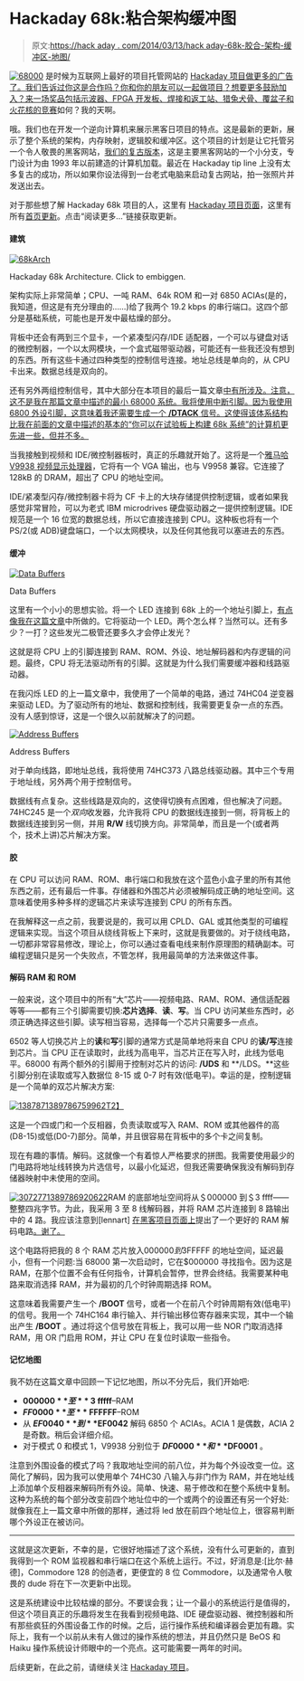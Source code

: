 # Hackaday 68k:粘合架构缓冲图

> 原文:[https://hack aday . com/2014/03/13/hack aday-68k-胶合-架构-缓冲区-地图/](https://hackaday.com/2014/03/13/hackaday-68k-gluing-architecture-buffer-maps/)

[![68000](../Images/2473d4815faead6cbf5bbca915d063e8.png)](http://hackaday.com/wp-content/uploads/2014/03/68000.png) 是时候为互联网上最好的项目托管网站的 [Hackaday 项目做更多的广告了。我们告诉过你这是合作吗？你和你的朋友可以一起做项目？想要更多鼓励加入？](http://hackaday.io/)[来一场奖品包括示波器、FPGA 开发板、焊接和返工站、猎兔犬骨、覆盆子和火花核的竞赛](http://hackaday.io/page/276)如何？我的天啊。

哦。我们也在开发一个逆向计算机来展示黑客日项目的特点。这是最新的更新，展示了整个系统的架构，内存映射，逻辑胶和缓冲区。这个项目的计划是让它托管另一个令人敬畏的黑客网站，[我们的复古版本](http://retro.hackaday.com/)，这是主要黑客网站的一个小分支，专门设计为由 1993 年以前建造的计算机加载。最近在 Hackaday tip line 上没有太多复古的成功，所以如果你设法得到一台老式电脑来启动复古网站，拍一张照片并发送出去。

对于那些想了解 Hackaday 68k 项目的人，这里有 [Hackaday 项目页面](http://projects.hackaday.com/project/5-MC68000-Backplane-Computer)，这里有所有[首页更新](http://hackaday.com/tag/hackaday-68k/)。点击“阅读更多…”链接获取更新。

#### 建筑

[![68kArch](../Images/b2a0318872e717e67325375dd2986139.png)](http://hackaday.com/wp-content/uploads/2014/03/68karch2.png)

Hackaday 68k Architecture. Click to embiggen.

架构实际上非常简单；CPU、一吨 RAM、64k ROM 和一对 6850 ACIAs(是的，我知道，但这是有充分理由的……)给了我两个 19.2 kbps 的串行端口。这四个部分是基础系统，可能也是开发中最枯燥的部分。

背板中还会有两到三个显卡，一个紧凑型闪存/IDE 适配器，一个可以与键盘对话的微控制器，一个以太网模块，一个盒式磁带驱动器，可能还有一些我还没有想到的东西。所有这些卡通过四种类型的控制信号连接。地址总线是单向的，从 CPU 卡出来。数据总线是双向的。

还有另外两组控制信号，其中大部分在本项目的最后一篇文章[中有所涉及。注意，这不是我在那篇文章中描述的最小 68000 系统。我将使用中断引脚。因为我使用 6800 外设引脚，这意味着我还需要生成一个 **/DTACK** 信号。这使得该体系结构比我在前面的文章中描述的基本的“你可以在试验板上构建 68k 系统”的计算机更先进一些，但并不多。](http://hackaday.com/2014/03/05/hackaday-68k-blinking-a-led/)

当我接触到视频和 IDE/微控制器板时，真正的乐趣就开始了。这将是一个[雅马哈 V9938 视频显示处理器](http://en.wikipedia.org/wiki/Yamaha_V9938)，它将有一个 VGA 输出，也与 V9958 兼容。它连接了 128kB 的 DRAM，超出了 CPU 的地址空间。

IDE/紧凑型闪存/微控制器卡将为 CF 卡上的大块存储提供控制逻辑，或者如果我感觉非常冒险，可以为老式 IBM microdrives 硬盘驱动器之一提供控制逻辑。IDE 规范是一个 16 位宽的数据总线，所以它直接连接到 CPU。这种板也将有一个 PS/2(或 ADB)键盘端口，一个以太网模块，以及任何其他我可以塞进去的东西。

#### 缓冲

[![Data Buffers](../Images/a0fd9b192e3d0812999c991c5b3f2e7d.png)](http://hackaday.com/wp-content/uploads/2014/03/data-buffers.png)

Data Buffers

这里有一个小小的思想实验。将一个 LED 连接到 68k 上的一个地址引脚上，[有点像我在这篇文章](http://hackaday.com/2014/03/05/hackaday-68k-blinking-a-led/)中所做的。它将驱动一个 LED。两个怎么样？当然可以。还有多少？一打？这些发光二极管还要多久才会停止发光？

这就是将 CPU 上的引脚连接到 RAM、ROM、外设、地址解码器和内存逻辑的问题。最终，CPU 将无法驱动所有的引脚。这就是为什么我们需要缓冲器和线路驱动器。

在我闪烁 LED 的上一篇文章中，我使用了一个简单的电路，通过 74HC04 逆变器来驱动 LED。为了驱动所有的地址、数据和控制线，我需要更复杂一点的东西。没有人感到惊讶，这是一个很久以前就解决了的问题。

[![Address Buffers](../Images/a6a3f7e66246912e5a67ff739c63b412.png)](http://hackaday.com/wp-content/uploads/2014/03/addbuffers.png)

Address Buffers

对于单向线路，即地址总线，我将使用 74HC373 八路总线驱动器。其中三个专用于地址线，另外两个用于控制信号。

数据线有点复杂。这些线路是双向的，这使得切换有点困难，但也解决了问题。74HC245 是一个*双向*收发器，允许我将 CPU 的数据线连接到一侧，将背板上的数据线连接到另一侧，并用 **R/W** 线切换方向。非常简单，而且是一个(或者两个，技术上讲)芯片解决方案。

#### 胶

在 CPU 可以访问 RAM、ROM、串行端口和我放在这个蓝色小盒子里的所有其他东西之前，还有最后一件事。存储器和外围芯片必须被解码成正确的地址空间。这意味着使用多种多样的逻辑芯片来读写连接到 CPU 的所有东西。

在我解释这一点之前，我要说是的，我可以用 CPLD、GAL 或其他类型的可编程逻辑来实现。当这个项目从绕线背板上下来时，这就是我要做的。对于绕线电路，一切都非常容易修改，理论上，你可以通过查看电线来制作原理图的精确副本。可编程逻辑只是另一个失败点，不管怎样，我用最简单的方法来做这件事。

#### 解码 RAM 和 ROM

一般来说，这个项目中的所有“大”芯片——视频电路、RAM、ROM、通信适配器等等——都有三个引脚需要切换:**芯片选择**、**读**、**写**。当 CPU 访问某些东西时，必须正确选择这些引脚。读写相当容易，选择每一个芯片只需要多一点点。

6502 等人切换芯片上的**读**和**写**引脚的通常方式是简单地将来自 CPU 的**读/写**连接到芯片。当 CPU 正在读取时，此线为高电平，当芯片正在写入时，此线为低电平。68000 有两个额外的引脚用于控制对芯片的访问: **/UDS** 和 **/LDS。**这些引脚分别在读取或写入数据位 8-15 或 0-7 时有效(低电平)。幸运的是，控制逻辑是一个简单的双芯片解决方案:

[![1387871389786759962](../Images/a08e97afe10e0b99d449fd8ef5411e8e.png)T2】](http://hackaday.com/wp-content/uploads/2014/03/1387871389786759962.png)

这是一个四或门和一个反相器，负责读取或写入 RAM、ROM 或其他器件的高(D8-15)或低(D0-7)部分。简单，并且很容易在背板中的多个卡之间复制。

现在有趣的事情。解码。这就像一个有着惊人严格要求的拼图。我需要使用最少的门电路将地址线转换为片选信号，以最小化延迟，但我还需要确保我没有解码到存储器映射中未使用的空间。

[![3072771389786920622](../Images/42ba624e624fa6810f0d0109824263b5.png)](http://hackaday.com/wp-content/uploads/2014/03/3072771389786920622.png)RAM 的底部地址空间将从＄000000 到＄3 ffff——整整四兆字节。为此，我采用 3 至 8 线解码器，并将 RAM 芯片连接到 8 路输出中的 4 路。我应该注意到[lennart] [在黑客项目页面上](http://projects.hackaday.com/project/5-MC68000-Backplane-Computer)提出了一个更好的 RAM 解码电路[。谢了。](http://lell.se/hacks/p/adr-decode68000.png)

这个电路将把我的 8 个 RAM 芯片放入$000000 到$3FFFFF 的地址空间，延迟最小，但有一个问题:当 68000 第一次启动时，它在$000000 寻找指令。因为这是 RAM，在那个位置不会有任何指令，计算机会暂停，世界会终结。我需要某种电路来取消选择 RAM，并为最初的几个时钟周期选择 ROM。

这意味着我需要产生一个 **/BOOT** 信号，或者一个在前八个时钟周期有效(低电平)的信号。我用一个 74HC164 串行输入、并行输出移位寄存器来实现，其中一个输出产生 **/BOOT** 。通过将这个信号放在背板上，我可以用一些 NOR 门取消选择 RAM，用 OR 门启用 ROM，并让 CPU 在复位时读取一些指令。

#### 记忆地图

我不妨在这篇文章中回顾一下记忆地图，所以不分先后，我们开始吧:

*   **$000000** 至**$ 3 fffff**–RAM
*   **$FF0000** 至**$ FFFFFF**–ROM
*   从 **$EF0040** 到 **$EF0042** 解码 6850 个 ACIAs。ACIA 1 是偶数，ACIA 2 是奇数。稍后会详细介绍。
*   对于模式 0 和模式 1，V9938 分别位于 **$DF0000** 和 **$DF0001** 。

注意到外围设备的模式了吗？我取地址空间的前八位，并为每个外设改变一位。这简化了解码，因为我可以使用单个 74HC30 八输入与非门作为 RAM，并在地址线上添加单个反相器来解码所有外设。简单、快速、易于修改和在整个系统中复制。这种为系统的每个部分改变前四个地址位中的一个或两个的设置还有另一个好处:就像我在上一篇文章中所做的那样，通过将 led 放在前四个地址位上，很容易判断哪个外设正在被访问。

* * *

这就是这次更新，不幸的是，它很好地描述了这个系统，没有什么可更新的，直到我得到一个 ROM 监视器和串行端口在这个系统上运行。不过，好消息是:[比尔·赫德]，Commodore 128 的创造者，更便宜的 8 位 Commodore，以及通常令人敬畏的 dude 将在下一次更新中出现。

这是系统建设中比较枯燥的部分。不要误会我；让一个最小的系统运行是值得的，但这个项目真正的乐趣将发生在我看到视频电路、IDE 硬盘驱动器、微控制器和所有那些疯狂的外围设备工作的时候。之后，运行操作系统和编译器会更加有趣。实际上，我有一个以前从未有人做过的操作系统的想法，并且仍然只是 BeOS 和 Haiku 操作系统设计师眼中的一个亮点。这可能需要一两年的时间。

后续更新，在此之前，请继续关注 [Hackaday 项目](http://projects.hackaday.com/project/5-MC68000-Backplane-Computer)。